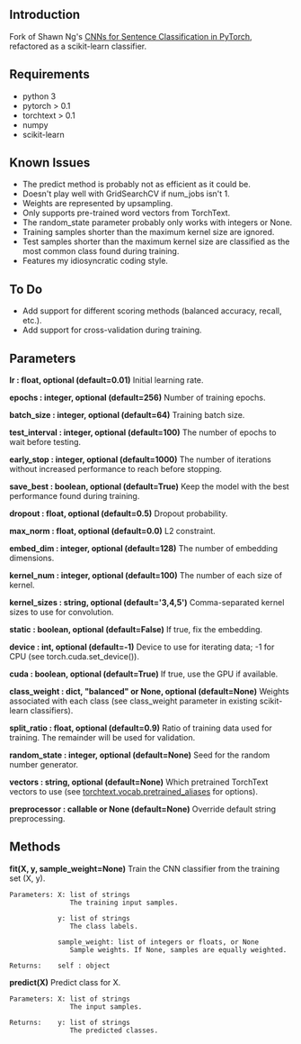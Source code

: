 ## Introduction
Fork of Shawn Ng's [CNNs for Sentence Classification in PyTorch](https://github.com/Shawn1993/cnn-text-classification-pytorch), refactored as a scikit-learn classifier.

## Requirements
* python 3
* pytorch > 0.1
* torchtext > 0.1
* numpy
* scikit-learn

## Known Issues
* The predict method is probably not as efficient as it could be.
* Doesn't play well with GridSearchCV if num_jobs isn't 1.
* Weights are represented by upsampling.
* Only supports pre-trained word vectors from TorchText.
* The random_state parameter probably only works with integers or None.
* Training samples shorter than the maximum kernel size are ignored.
* Test samples shorter than the maximum kernel size are classified as the most common class found during training.
* Features my idiosyncratic coding style.

## To Do
* Add support for different scoring methods (balanced accuracy, recall, etc.).
* Add support for cross-validation during training.

## Parameters
**lr : float, optional (default=0.01)**
  Initial learning rate.

**epochs : integer, optional (default=256)**
  Number of training epochs.

**batch_size : integer, optional (default=64)**
  Training batch size.

**test_interval : integer, optional (default=100)**
  The number of epochs to wait before testing.

**early_stop : integer, optional (default=1000)**
  The number of iterations without increased performance to reach before stopping.

**save_best : boolean, optional (default=True)**
  Keep the model with the best performance found during training.

**dropout : float, optional (default=0.5)**
  Dropout probability.

**max_norm : float, optional (default=0.0)**
  L2 constraint.

**embed_dim : integer, optional (default=128)**
  The number of embedding dimensions.

**kernel_num : integer, optional (default=100)**
  The number of each size of kernel.

**kernel_sizes : string, optional (default='3,4,5')**
  Comma-separated kernel sizes to use for convolution.

**static : boolean, optional (default=False)**
  If true, fix the embedding.

**device : int, optional (default=-1)**
  Device to use for iterating data; -1 for CPU (see torch.cuda.set_device()).

**cuda : boolean, optional (default=True)**
  If true, use the GPU if available.

**class_weight : dict, "balanced" or None, optional (default=None)**
  Weights associated with each class (see class_weight parameter in existing scikit-learn classifiers).

**split_ratio : float, optional (default=0.9)**
  Ratio of training data used for training. The remainder will be used for validation.

**random_state : integer, optional (default=None)**
  Seed for the random number generator.

**vectors : string, optional (default=None)**
  Which pretrained TorchText vectors to use (see [torchtext.vocab.pretrained_aliases](https://torchtext.readthedocs.io/en/latest/vocab.html#pretrained-aliases) for options).

**preprocessor : callable or None (default=None)**
  Override default string preprocessing.

## Methods
**fit(X, y, sample_weight=None)**
Train the CNN classifier from the training set (X, y).
```
Parameters: X: list of strings
               The training input samples.

            y: list of strings
               The class labels.

            sample_weight: list of integers or floats, or None
               Sample weights. If None, samples are equally weighted.

Returns:    self : object
```

**predict(X)**
Predict class for X.
```
Parameters: X: list of strings
               The input samples.

Returns:    y: list of strings
               The predicted classes.
```
